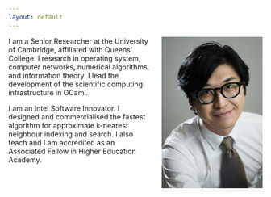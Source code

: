 ```yaml
---
layout: default
---
```


<img src="/images/liang.jpg" style="float:right;width:200px;margin-left:20px">

I am a Senior Researcher at the University of Cambridge, affiliated with Queens' College. I research in operating system, computer networks, numerical algorithms, and information theory. I lead the development of the scientific computing infrastructure in OCaml.

I am an Intel Software Innovator. I designed and commercialised the fastest algorithm for approximate k-nearest neighbour indexing and search. I also teach and I am accredited as an Associated Fellow in Higher Education Academy.
